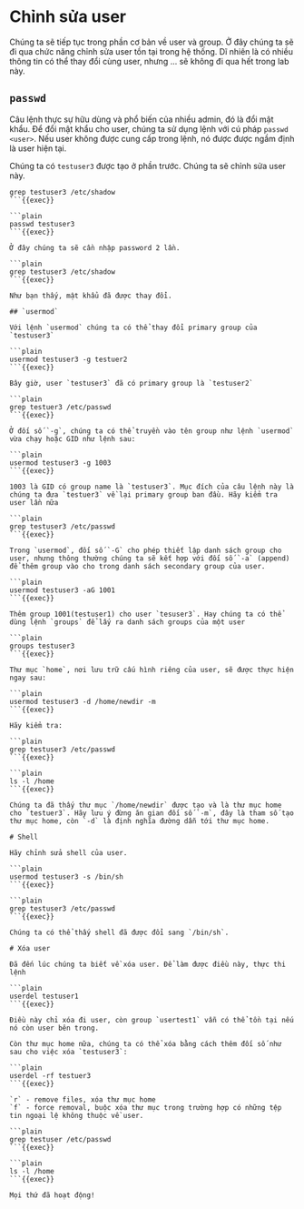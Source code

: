 # Chỉnh sửa user

Chúng ta sẽ tiếp tục trong phần cơ bản về user và group. Ở đây chúng ta sẽ đi qua chức năng chỉnh sửa user tồn tại trong hệ thống. Dĩ nhiên là có nhiều thông tin có thể thay đổi cùng user, nhưng ... sẽ không đi qua hết trong lab này.

## `passwd`

Câu lệnh thực sự hữu dùng và phổ biến của nhiều admin, đó là đổi mật khẩu. Để đổi mật khẩu cho user, chúng ta sử dụng lệnh với cú pháp `passwd <user>`. Nếu user không được cung cấp trong lệnh, nó được được ngầm định là user hiện tại.

Chúng ta có `testuser3` được tạo ở phần trước. Chúng ta sẽ chỉnh sửa user này.

```plain
grep testuser3 /etc/shadow
```{{exec}}

```plain
passwd testuser3
```{{exec}}

Ở đây chúng ta sẽ cần nhập password 2 lần.

```plain
grep testuser3 /etc/shadow
```{{exec}}

Như bạn thấy, mật khẩu đã được thay đổi.

## `usermod`

Với lệnh `usermod` chúng ta có thể thay đổi primary group của `testuser3`

```plain
usermod testuser3 -g testuer2
```{{exec}}

Bây giờ, user `testuser3` đã có primary group là `testuser2`

```plain
grep testuer3 /etc/passwd
```{{exec}}

Ở đối số `-g`, chúng ta có thể truyền vào tên group như lệnh `usermod` vừa chạy hoặc GID như lệnh sau:

```plain
usermod testuser3 -g 1003
```{{exec}}

1003 là GID có group name là `testuser3`. Mục đích của câu lệnh này là chúng ta đưa `testuer3` về lại primary group ban đầu. Hãy kiểm tra user lần nữa

```plain
grep testuser3 /etc/passwd
```{{exec}}

Trong `usermod`, đối số `-G` cho phép thiết lập danh sách group cho user, nhưng thông thường chúng ta sẽ kết hợp với đối số `-a` (append) để thêm group vào cho trong danh sách secondary group của user. 

```plain
usermod testuser3 -aG 1001
```{{exec}}

Thêm group 1001(testuser1) cho user `tesuser3`. Hay chúng ta có thể dùng lệnh `groups` để lấy ra danh sách groups của một user

```plain
groups testuser3
```{{exec}}

Thư mục `home`, nơi lưu trữ cấu hình riêng của user, sẽ được thực hiện ngay sau:

```plain
usermod testuser3 -d /home/newdir -m
```{{exec}}

Hãy kiểm tra:

```plain
grep testuser3 /etc/passwd
```{{exec}}

```plain
ls -l /home
```{{exec}}

Chúng ta đã thấy thư mục `/home/newdir` được tạo và là thư mục home cho `testuer3`. Hãy lưu ý đừng ăn gian đối số `-m`, đây là tham số tạo thư mục home, còn `-d` là định nghĩa đường dẫn tới thư mục home.

# Shell

Hãy chỉnh sửa shell của user.

```plain
usermod testuser3 -s /bin/sh
```{{exec}}

```plain
grep testuser3 /etc/passwd
```{{exec}}

Chúng ta có thể thấy shell đã được đổi sang `/bin/sh`.

# Xóa user

Đã đến lúc chúng ta biết về xóa user. Để làm được điều này, thực thi lệnh

```plain
userdel testuser1
```{{exec}}

Điều này chỉ xóa đi user, còn group `usertest1` vẫn có thể tồn tại nếu nó còn user bên trong.

Còn thư mục home nữa, chúng ta có thể xóa bằng cách thêm đối số như sau cho việc xóa `testuser3`:

```plain
userdel -rf testuer3
```{{exec}}

`r` - remove files, xóa thư mục home
`f` - force removal, buộc xóa thư mục trong trường hợp có những tệp tin ngoại lệ không thuộc về user.

```plain
grep testuser /etc/passwd
```{{exec}}

```plain
ls -l /home
```{{exec}}

Mọi thứ đã hoạt động!



